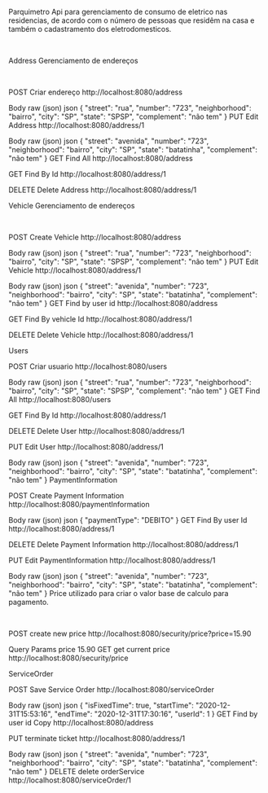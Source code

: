 Parquimetro
Api para gerenciamento de consumo de eletrico nas residencias, de acordo com o número de pessoas que residêm na casa e também o cadastramento dos eletrodomesticos.

﻿

Address
Gerenciamento de endereços

﻿

POST
Criar endereço
http://localhost:8080/address
﻿

Body
raw (json)
json
{
    "street": "rua",
    "number": "723",
    "neighborhood": "bairro",
    "city": "SP",
    "state": "SPSP",
    "complement": "não tem"
}
PUT
Edit Address
http://localhost:8080/address/1
﻿

Body
raw (json)
json
{
    "street": "avenida",
    "number": "723",
    "neighborhood": "bairro",
    "city": "SP",
    "state": "batatinha",
    "complement": "não tem"
}
GET
Find All
http://localhost:8080/address
﻿

GET
Find By Id
http://localhost:8080/address/1
﻿

DELETE
Delete Address
http://localhost:8080/address/1
﻿

Vehicle
Gerenciamento de endereços

﻿

POST
Create Vehicle
http://localhost:8080/address
﻿

Body
raw (json)
json
{
    "street": "rua",
    "number": "723",
    "neighborhood": "bairro",
    "city": "SP",
    "state": "SPSP",
    "complement": "não tem"
}
PUT
Edit Vehicle
http://localhost:8080/address/1
﻿

Body
raw (json)
json
{
    "street": "avenida",
    "number": "723",
    "neighborhood": "bairro",
    "city": "SP",
    "state": "batatinha",
    "complement": "não tem"
}
GET
Find by user id
http://localhost:8080/address
﻿

GET
Find By vehicle Id
http://localhost:8080/address/1
﻿

DELETE
Delete Vehicle
http://localhost:8080/address/1
﻿

Users
﻿

POST
Criar usuario
http://localhost:8080/users
﻿

Body
raw (json)
json
{
    "street": "rua",
    "number": "723",
    "neighborhood": "bairro",
    "city": "SP",
    "state": "SPSP",
    "complement": "não tem"
}
GET
Find All
http://localhost:8080/users
﻿

GET
Find By Id
http://localhost:8080/address/1
﻿

DELETE
Delete User
http://localhost:8080/address/1
﻿

PUT
Edit User
http://localhost:8080/address/1
﻿

Body
raw (json)
json
{
    "street": "avenida",
    "number": "723",
    "neighborhood": "bairro",
    "city": "SP",
    "state": "batatinha",
    "complement": "não tem"
}
PaymentInformation
﻿

POST
Create Payment Information
http://localhost:8080/paymentInformation
﻿

Body
raw (json)
json
{
    "paymentType": "DEBITO"
}
GET
Find By user Id
http://localhost:8080/address/1
﻿

DELETE
Delete Payment Information
http://localhost:8080/address/1
﻿

PUT
Edit PaymentInformation
http://localhost:8080/address/1
﻿

Body
raw (json)
json
{
    "street": "avenida",
    "number": "723",
    "neighborhood": "bairro",
    "city": "SP",
    "state": "batatinha",
    "complement": "não tem"
}
Price
utilizado para criar o valor base de calculo para pagamento.

﻿

POST
create new price
http://localhost:8080/security/price?price=15.90
﻿

Query Params
price
15.90
GET
get current price
http://localhost:8080/security/price
﻿

ServiceOrder
﻿

POST
Save Service Order
http://localhost:8080/serviceOrder
﻿

Body
raw (json)
json
{
    "isFixedTime": true,
    "startTime": "2020-12-31T15:53:16",
    "endTime": "2020-12-31T17:30:16",
    "userId": 1
}
GET
Find by user id Copy
http://localhost:8080/address
﻿

PUT
terminate ticket
http://localhost:8080/address/1
﻿

Body
raw (json)
json
{
    "street": "avenida",
    "number": "723",
    "neighborhood": "bairro",
    "city": "SP",
    "state": "batatinha",
    "complement": "não tem"
}
DELETE
delete orderService
http://localhost:8080/serviceOrder/1
﻿
